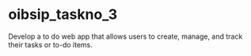 # oibsip_taskno_3
Develop a to do web app that allows users to create, manage, and track their tasks or to-do items.
